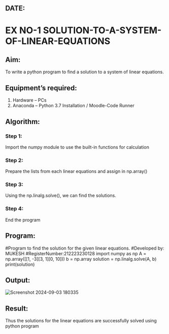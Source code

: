 ## DATE:
# EX NO-1 SOLUTION-TO-A-SYSTEM-OF-LINEAR-EQUATIONS
## Aim:
To write a python program to find a solution to a system of linear equations.
## Equipment’s required:
1. 	Hardware – PCs
2. 	Anaconda – Python 3.7 Installation / Moodle-Code Runner
## Algorithm:
### Step 1: 
Import the numpy module to use the built-in functions for calculation
### Step 2: 
Prepare the lists from each linear equations and assign in np.array()
### Step 3: 
Using the np.linalg.solve(), we can find the solutions.
### Step 4: 
End the program
## Program:
#Program to find the solution for the given linear equations.
#Developed by: MUKESH
#RegisterNumber:212223230128
import numpy as np
A = np.array([[1, -3][3, 1][0, 10]))
b = np.array
solution = np.linalg.solve(A, b)
print(solution)


## Output:
![Screenshot 2024-09-03 180335](https://github.com/user-attachments/assets/73d4b806-3b70-451e-b5a7-773f5131ea86)

## Result: 
Thus the solutions for the linear equations are successfully solved using python program

